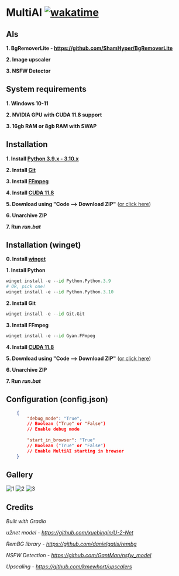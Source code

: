 # MultiAI [![wakatime](https://wakatime.com/badge/github/ShamHyper/MultiAI.svg)](https://wakatime.com/badge/github/ShamHyper/MultiAI)
## AIs
**1. BgRemoverLite - https://github.com/ShamHyper/BgRemoverLite**

**2. Image upscaler**

**3. NSFW Detector**
## System requirements
**1. Windows 10-11**

**2. NVIDIA GPU with CUDA 11.8 support**

**3. 16gb RAM or 8gb RAM with SWAP**
## Installation
**1. Install [Python 3.9.x - 3.10.x](https://www.python.org/downloads/)**

**2. Install [Git](https://git-scm.com/downloads)**

**3. Install [FFmpeg](https://ffmpeg.org/download.html)**

**4. Install [CUDA 11.8](https://developer.nvidia.com/cuda-toolkit)**

**5. Download using "Code --> Download ZIP"** ([or click here](https://github.com/ShamHyper/MultiAI/archive/refs/heads/main.zip))

**6. Unarchive ZIP**

**7. Run *run.bat***
## Installation (winget)
**0. Install [winget](https://learn.microsoft.com/ru-ru/windows/package-manager/winget/#install-winget)**

**1. Install Python**
```py
winget install -e --id Python.Python.3.9
# OR, pick one!
winget install -e --id Python.Python.3.10
```
**2. Install Git**
```py
winget install -e --id Git.Git
```
**3. Install FFmpeg**
```py
winget install -e --id Gyan.FFmpeg
```
**4. Install [CUDA 11.8](https://developer.nvidia.com/cuda-toolkit)**

**5. Download using "Code --> Download ZIP"** ([or click here](https://github.com/ShamHyper/MultiAI/archive/refs/heads/main.zip))

**6. Unarchive ZIP**

**7. Run *run.bat***
## Configuration (config.json)
```json
    {
        "debug_mode": "True", 
        // Boolean ("True" or "False")
        // Enable debug mode
        
        "start_in_browser": "True" 
        // Boolean ("True" or "False")
        // Enable MultiAI starting in browser
    }
```
## Gallery
![1](https://i.imgur.com/mIkIOMB.png?raw=true)
![2](https://i.imgur.com/zveO3a7.png?raw=true)
![3](https://i.imgur.com/ljb5HyU.png?raw=true)
## Credits
*Built with Gradio*

*u2net model - https://github.com/xuebinqin/U-2-Net*

*RemBG library - https://github.com/danielgatis/rembg*

*NSFW Detection - https://github.com/GantMan/nsfw_model*

*Upscaling - https://github.com/kmewhort/upscalers*